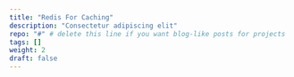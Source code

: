 ```yaml
---
title: "Redis For Caching"
description: "Consectetur adipiscing elit"
repo: "#" # delete this line if you want blog-like posts for projects
tags: []
weight: 2
draft: false
---
```

